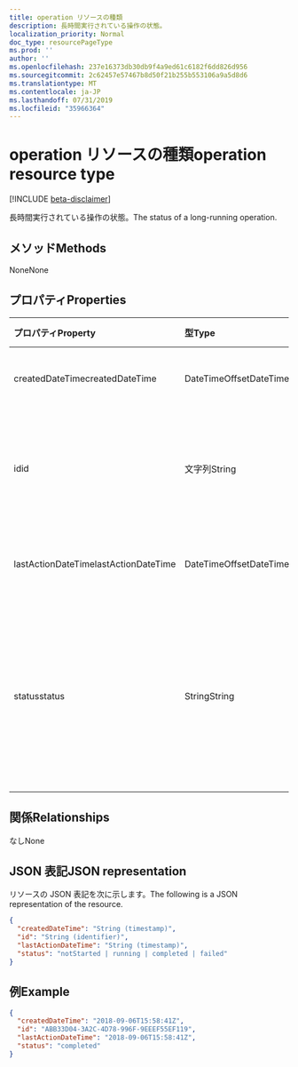 ```yaml
---
title: operation リソースの種類
description: 長時間実行されている操作の状態。
localization_priority: Normal
doc_type: resourcePageType
ms.prod: ''
author: ''
ms.openlocfilehash: 237e16373db30db9f4a9ed61c6182f6dd826d956
ms.sourcegitcommit: 2c62457e57467b8d50f21b255b553106a9a5d8d6
ms.translationtype: MT
ms.contentlocale: ja-JP
ms.lasthandoff: 07/31/2019
ms.locfileid: "35966364"
---
```

# <a name="operation-resource-type"></a><span data-ttu-id="b931c-103">operation リソースの種類</span><span class="sxs-lookup"><span data-stu-id="b931c-103">operation resource type</span></span>

[!INCLUDE [beta-disclaimer](../../includes/beta-disclaimer.md)]

<span data-ttu-id="b931c-104">長時間実行されている操作の状態。</span><span class="sxs-lookup"><span data-stu-id="b931c-104">The status of a long-running operation.</span></span>

## <a name="methods"></a><span data-ttu-id="b931c-105">メソッド</span><span class="sxs-lookup"><span data-stu-id="b931c-105">Methods</span></span>

<span data-ttu-id="b931c-106">None</span><span class="sxs-lookup"><span data-stu-id="b931c-106">None</span></span>

## <a name="properties"></a><span data-ttu-id="b931c-107">プロパティ</span><span class="sxs-lookup"><span data-stu-id="b931c-107">Properties</span></span>

| <span data-ttu-id="b931c-108">プロパティ</span><span class="sxs-lookup"><span data-stu-id="b931c-108">Property</span></span>           | <span data-ttu-id="b931c-109">型</span><span class="sxs-lookup"><span data-stu-id="b931c-109">Type</span></span>            | <span data-ttu-id="b931c-110">説明</span><span class="sxs-lookup"><span data-stu-id="b931c-110">Description</span></span>                                                                     |
| :----------------- | :-------------- | :-------------------------------------------------------------------------------|
| <span data-ttu-id="b931c-111">createdDateTime</span><span class="sxs-lookup"><span data-stu-id="b931c-111">createdDateTime</span></span>    | <span data-ttu-id="b931c-112">DateTimeOffset</span><span class="sxs-lookup"><span data-stu-id="b931c-112">DateTimeOffset</span></span>  | <span data-ttu-id="b931c-113">操作の開始時刻。</span><span class="sxs-lookup"><span data-stu-id="b931c-113">The start time of the operation.</span></span>                                                |
| <span data-ttu-id="b931c-114">id</span><span class="sxs-lookup"><span data-stu-id="b931c-114">id</span></span>                 | <span data-ttu-id="b931c-115">文字列</span><span class="sxs-lookup"><span data-stu-id="b931c-115">String</span></span>          | <span data-ttu-id="b931c-116">操作 id。読み取り専用です。</span><span class="sxs-lookup"><span data-stu-id="b931c-116">The operation id. Read-only.</span></span> <span data-ttu-id="b931c-117">サーバーによって生成されます。</span><span class="sxs-lookup"><span data-stu-id="b931c-117">Server generated.</span></span>                                  |
| <span data-ttu-id="b931c-118">lastActionDateTime</span><span class="sxs-lookup"><span data-stu-id="b931c-118">lastActionDateTime</span></span> | <span data-ttu-id="b931c-119">DateTimeOffset</span><span class="sxs-lookup"><span data-stu-id="b931c-119">DateTimeOffset</span></span>  | <span data-ttu-id="b931c-120">操作の最後の操作の時刻。</span><span class="sxs-lookup"><span data-stu-id="b931c-120">The time of the last action of the operation.</span></span>                                   |
| <span data-ttu-id="b931c-121">status</span><span class="sxs-lookup"><span data-stu-id="b931c-121">status</span></span>             | <span data-ttu-id="b931c-122">String</span><span class="sxs-lookup"><span data-stu-id="b931c-122">String</span></span>          | <span data-ttu-id="b931c-123">使用可能な値: `notStarted`、`running`、`completed`、`failed`。</span><span class="sxs-lookup"><span data-stu-id="b931c-123">Possible values are: `notStarted`, `running`, `completed`, `failed`.</span></span> <span data-ttu-id="b931c-124">読み取り専用です。</span><span class="sxs-lookup"><span data-stu-id="b931c-124">Read-only.</span></span> |

## <a name="relationships"></a><span data-ttu-id="b931c-125">関係</span><span class="sxs-lookup"><span data-stu-id="b931c-125">Relationships</span></span>

<span data-ttu-id="b931c-126">なし</span><span class="sxs-lookup"><span data-stu-id="b931c-126">None</span></span>

## <a name="json-representation"></a><span data-ttu-id="b931c-127">JSON 表記</span><span class="sxs-lookup"><span data-stu-id="b931c-127">JSON representation</span></span>

<span data-ttu-id="b931c-128">リソースの JSON 表記を次に示します。</span><span class="sxs-lookup"><span data-stu-id="b931c-128">The following is a JSON representation of the resource.</span></span>

<!--{
  "blockType": "resource",
  "optionalProperties": [],
  "baseType": "microsoft.graph.entity",
  "@odata.type": "microsoft.graph.operation"
}-->
```json
{
  "createdDateTime": "String (timestamp)",
  "id": "String (identifier)",
  "lastActionDateTime": "String (timestamp)",
  "status": "notStarted | running | completed | failed"
}
```

## <a name="example"></a><span data-ttu-id="b931c-129">例</span><span class="sxs-lookup"><span data-stu-id="b931c-129">Example</span></span>

<!-- {
  "blockType": "example",
  "@odata.type": "microsoft.graph.operation"
}-->
```json
{
  "createdDateTime": "2018-09-06T15:58:41Z",
  "id": "ABB33D04-3A2C-4D78-996F-9EEEF55EF119",
  "lastActionDateTime": "2018-09-06T15:58:41Z",
  "status": "completed"
}
```

<!-- uuid: 13fa92b1-3b41-498b-aab1-f943464a124f
2018-03-30 10:29:30 UTC -->
<!--
{
  "type": "#page.annotation",
  "description": "operation resource",
  "keywords": "",
  "section": "documentation",
  "tocPath": "",
  "suppressions": []
}
-->
